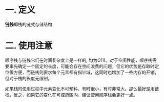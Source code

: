 # 一. 定义

**链栈**即栈的链式存储结构



# 二. 使用注意

顺序栈与链栈它们在时间复杂度上是一样的, 均为$O(1)$。对于空间性能，顺序栈需要事先确定一个固定的长度，可能会存在空间浪费的问题，但它的优势是存取时定位很方便，而链栈则要求每个元素都有指针域，这同时也增加了一些内存的开销，但对于栈的长度无限制。

如果栈的使用过程中元素变化不可预料，有时很小，有时非常大，那么最好是用链栈，反之，如果它的变化在可控范围内，建议使用顺序栈会更好一点。
